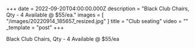 +++
date = 2022-09-20T04:00:00.000Z
description = "Black Club Chairs, Qty - 4 Available @ $55/ea."
images = [ "/images/20220914_185657_resized.jpg" ]
title = "Club seating"
video = ""
_template = "post"
+++

Black Club Chairs, Qty - 4 Available @ $55/ea
